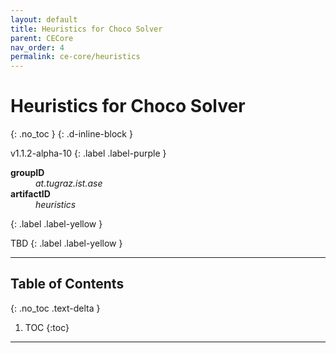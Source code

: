 ```yaml
---
layout: default
title: Heuristics for Choco Solver
parent: CECore
nav_order: 4
permalink: ce-core/heuristics
---
```


# Heuristics for Choco Solver
{: .no_toc }
{: .d-inline-block }

v1.1.2-alpha-10
{: .label .label-purple }

<dl style="width:400px;">
    <dt><strong>groupID</strong></dt>
    <dd><em>at.tugraz.ist.ase</em></dd>
    <dt><strong>artifactID</strong></dt>
    <dd><em>heuristics</em></dd>
</dl>{: .label .label-yellow }

TBD
{: .label .label-yellow }

---

## Table of Contents
{: .no_toc .text-delta }

1. TOC
{:toc}

---